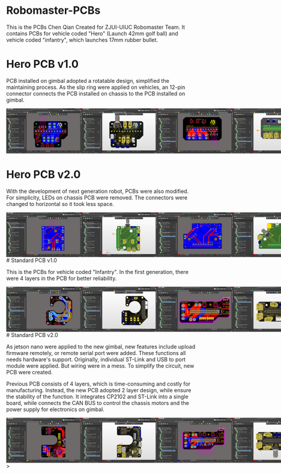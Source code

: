 # Robomaster-PCBs

This is the PCBs Chen Qian Created for ZJUI-UIUC Robomaster Team. It contains PCBs for vehicle coded "Hero" (Launch 42mm golf ball) and vehicle coded "infantry", which launches 17mm rubber bullet.

# Hero PCB v1.0

PCB installed on gimbal adopted a rotatable design, simplified the maintaining process. As the slip ring were applied on vehicles, an 12-pin connector connects the PCB installed on chassis to the PCB installed on gimbal.
<div style="display: flex">
    <img src="ScreenShots/Hero_Gimbal_PCB_v1.0.png" width="40%" alt="Hero Gimbal PCB v1.0"/>
    <img src="ScreenShots/Hero_Gimbal_PCB_v1.0-3D.png" width="40%" alt="Hero Gimbal PCB v1.0"/>
    <img src="ScreenShots/Hero_Chassis_PCB_v1.0.png" width="40%" alt="Hero Chassis PCB v1.0"/>
    <img src="ScreenShots/Hero_Chassis_PCB_v1.0-3D.png" width="40%" alt="Hero Chassis PCB v1.0"/>
</div>

# Hero PCB v2.0

With the development of next generation robot, PCBs were also modified. For simplicity, LEDs on chassis PCB were removed. The connectors were changed to horizontal so it took less space.
<div style="display: flex">
    <img alt="Hero Gimbal PCB v2.0"  src="ScreenShots/Hero_Gimbal_PCB_v2.0.png" width="40%"/>
    <img alt="Hero Gimbal PCB v2.0"  src="ScreenShots/Hero_Gimbal_PCB_v2.0-3D.png" width="40%"/>
    <img alt="Hero Chassis PCB v2.0" src="ScreenShots/Hero_Chassis_PCB_v2.0.png" width="40%"/>
    <img alt="Hero Chassis PCB v2.0" src="ScreenShots/Hero_Chassis_PCB_v2.0-3D.png" width="40%"/>
</div>
# Standard PCB v1.0

This is the PCBs for vehicle coded "Infantry". In the first generation, there were 4 layers in the PCB for better reliability.
<div style="display: flex">
    <img alt="Standard Gimbal PCB v1.0" src="ScreenShots/Standard_Gimbal_PCB_v1.0.png" width="40%"/>
    <img alt="Standard Gimbal PCB v1.0" src="ScreenShots/Standard_Gimbal_PCB_v1.0-3D.png" width="40%"/>
    <img alt="Standard Chassis PCB v1.0" src="ScreenShots/Standard_Chassis_PCB_v1.0.png" width="40%"/>
    <img alt="Standard Chassis PCB v1.0" src="ScreenShots/Standard_Chassis_PCB_v1.0-3D.png" width="40%"/>
</div>
# Standard PCB v2.0

As jetson nano were applied to the new gimbal, new features include upload firmware remotely, or remote serial port were added. These functions all needs hardware's support. Originally, individual ST-Link and USB to port module were applied. But wiring were in a mess. To simplify the circuit, new PCB were created.

Previous PCB consists of 4 layers, which is time-consuming and costly for manufacturing. Instead, the new PCB adopted 2 layer design, while ensure the stability of the function. It integrates CP2102 and ST-Link into a single board, while connects the CAN BUS to control the chassis motors and the power supply for electronics on gimbal.
<div style="display: flex">
    <img alt="Standard Gimbal PCB v2.0" src="ScreenShots/Standard_Gimbal_PCB_v2.0.png" width="40%"/>
    <img alt="Standard Gimbal PCB v2.0" src="ScreenShots/Standard_Gimbal_PCB_v2.0-3D.png" width="40%"/>
    <img alt="Standard Chassis PCB v2.0" src="ScreenShots/Standard_Chassis_PCB_v2.0.png" width="40%"/>
    <img alt="Standard Chassis PCB v2.0" src="ScreenShots/Standard_Chassis_PCB_v2.0-3D.png" width="40%"/>
    <img alt="Standard sub YAW PCB" src="ScreenShots/Standard_subYAW_PCB_v2.0.png" width="40%"/>
    <img alt="Standard sub YAW PCB" src="ScreenShots/Standard_subYAW_PCB_v2.0-3D.png" width="40%"/>
</div>>
